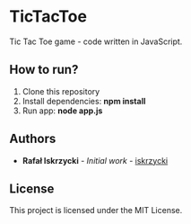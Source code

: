 # TicTacToe

Tic Tac Toe game - code written in JavaScript.

## How to run?

1. Clone this repository
2. Install dependencies: **npm install**
3. Run app: **node app.js**

## Authors

* **Rafał Iskrzycki** - *Initial work* - [iskrzycki](https://github.com/iskrzycki)

## License

This project is licensed under the MIT License.
